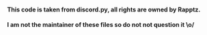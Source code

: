 #### This code is taken from discord.py, all rights are owned by Rapptz.
#### I am not the maintainer of these files so do not not question it \o/